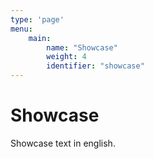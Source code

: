 ```yaml
---
type: 'page'
menu:
    main:
        name: "Showcase"
        weight: 4
        identifier: "showcase"
---
```


# Showcase

Showcase text in english.
